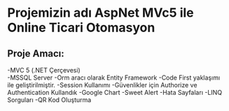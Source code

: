 # Projemizin adı AspNet MVc5 ile Online Ticari Otomasyon 
## Proje Amacı: 

-MVC 5 (.NET Çerçevesi)
</br>
-MSSQL Server
-Orm aracı olarak Entity Framework
-Code First yaklaşımı ile geliştirilmiştir.
-Session Kullanımı
-Güvenlikler için Authorize ve Authentication Kullandık
-Google Chart
-Sweet Alert
-Hata Sayfaları
-LINQ Sorguları
-QR Kod Oluşturma
